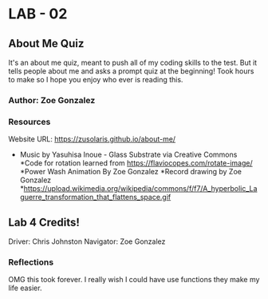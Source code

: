 # LAB - 02 

## About Me Quiz

It's an about me quiz, meant to push all of my coding skills to the test. But it tells people about me and asks a prompt quiz at the beginning! Took hours to make so I hope you enjoy who ever is reading this. 

### Author: Zoe Gonzalez

### Resources

Website URL: https://zusolaris.github.io/about-me/

* Music by Yasuhisa Inoue - Glass Substrate via Creative Commons
*Code for rotation learned from 
  https://flaviocopes.com/rotate-image/
*Power Wash Animation By Zoe Gonzalez
*Record drawing by Zoe Gonzalez
*https://upload.wikimedia.org/wikipedia/commons/f/f7/A_hyperbolic_Laguerre_transformation_that_flattens_space.gif

## Lab 4 Credits!

Driver: Chris Johnston Navigator: Zoe Gonzalez

### Reflections

OMG this took forever. I really wish I could have use functions they make my life easier.

